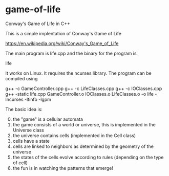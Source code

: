 # game-of-life
Conway's Game of Life in C++

This is a simple implentation of Conway's Game of Life

https://en.wikipedia.org/wiki/Conway's_Game_of_Life

The main program is life.cpp and the binary for the program is 

life

It works on Linux. It requires the ncurses library. The program can be compiled using

g++ -c GameController.cpp
g++ -c LifeClasses.cpp
g++ -c IOClasses.cpp
g++ -static life.cpp GameController.o IOClasses.o LifeClasses.o -o life -lncurses -ltinfo -lgpm


The basic idea is:

0) the "game" is a cellular automata
1) the game consists of a world or universe, this is implemented in the Universe class
2) the universe contains cells (implemented in the Cell class)
3) cells have a state
4) cells are linked to neighbors as determined by the geometry of the universe
5) the states of the cells evolve according to rules (depending on the type of cell)
6) the fun is in watching the patterns that emerge!
